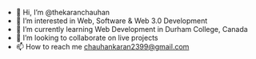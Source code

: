 - 👋 Hi, I’m @thekaranchauhan
- 👀 I’m interested in Web, Software & Web 3.0 Development
- 🌱 I’m currently learning Web Development in Durham College, Canada
- 💞️ I’m looking to collaborate on live projects
- 📫 How to reach me chauhankaran2399@gmail.com

<!---
thekaranchauhan/thekaranchauhan is a ✨ special ✨ repository because its `README.md` (this file) appears on your GitHub profile.
You can click the Preview link to take a look at your changes.
--->
